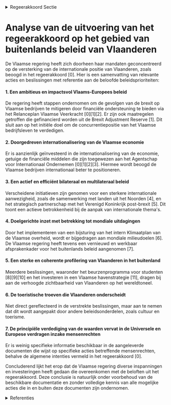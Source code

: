 

<details>
        <summary>Regeerakkoord Sectie </summary>
        <p>4.1 Buitenlands beleid Als 15e exporteur wereldwijd en logistieke draai-schijf van West-Europa, met 166 verschillende nationaliteiten en met zetels van internationale organisaties zoals de Europese Unie en de NAVO ís Vlaanderen bij uitstek internationaal. Internationale verdragen, EU-regelgeving, geopoli-tieke spanningen, handelsoorlogen, klimaatveran-dering, bedreigde mensenrechten en andere internationale uitdagingen hebben een directe en grote impact op de Vlaamse welvaart. Vlaanderen functioneert binnen de internationale rechtsorde en moet die waar mogelijk actief en positief beïnvloeden. Als Vlaanderen haar recht-matige belangen wil beschermen en bevorderen, dan moet zij plaats durven nemen in de ‘cockpit’ als er belangrijke beslissingen op internationaal vlak worden genomen. Samenwerking, onder meer met strategische internationale partners, is in deze essentieel om de Vlaamse doelstellingen te halen. De Vlaamse regering zal dan ook voluit investeren in een ambitieus, impactsvol en coherent interna-tionaal Vlaams beleid. Om de belangen, de welvaart en het welzijn van de Vlaamse burgers te behartigen. En om de slagkracht en de concurren-tiepositie van het Vlaams bedrijfsleven te verde-digen. Het Vlaams internationaal beleid is dan ook het logische en levensnoodzakelijke verleng-stuk van het eigen Vlaams beleid. De Vlaamse regering zet daarom in op: 1 Een ambitieus en impactsvol Vlaams-Europees beleid dat bijdraagt aan een slagkrachtige en gedragen Europese Unie die haar burgers en bedrijven ondersteunt 2 Een doorgedreven internationalisering van de Vlaamse economie 3 Een actief en efficiënt bilateraal en multilateraal beleid 4 Een doelgerichte inzet met betrekking tot de mondiale uitdagingen 5 Een sterke en coherente profilering van Vlaanderen in het buitenland 6 De toeristische troeven die Vlaanderen onderscheid 7 De principiële verdediging van de waarden vervat in de Universele en Europese verdragen inzake mensenrechten, waarbij het Vlaams Parlement actief wordt betrokken </p>
        </details> 

# Analyse van de uitvoering van het regeerakkoord op het gebied van buitenlands beleid van Vlaanderen

De Vlaamse regering heeft zich doorheen haar mandaten geconcentreerd op de versterking van de internationale positie van Vlaanderen, zoals beoogd in het regeerakkoord \[0\]. Hier is een samenvatting van relevante acties en beslissingen met referentie aan de beloofde beleidsprioriteiten:

#### 1. Een ambitieus en impactsvol Vlaams-Europees beleid
De regering heeft stappen ondernomen om de gevolgen van de brexit op Vlaamse bedrijven te mitigeren door financiële ondersteuning te bieden via het Relanceplan Vlaamse Veerkracht \[0\]\[1\]\[2\]. Er zijn ook maatregelen getroffen die gefinancierd worden uit de Brexit Adjustment Reserve \[1\]. Dit sluit aan op het initiële doel om de concurren­tiepositie van het Vlaamse bedrijfsleven te verdedigen.

#### 2. Doorgedreven internationalisering van de Vlaamse economie
Er is aanzienlijk geïnvesteerd in de internationalisering van de economie, getuige de financiële middelen die zijn toegewezen aan het Agentschap voor Internationaal Ondernemen \[0\]\[1\]\[2\]\[3\]. Hiermee wordt beoogd de Vlaamse bedrijven internationaal beter te positioneren.

#### 3. Een actief en efficiënt bilateraal en multilateraal beleid
Verscheidene initiatieven zijn genomen voor een sterkere internationale aanwezigheid, zoals de samenwerking met landen uit het Noorden \[4\], en het strategisch partnerschap met het Verenigd Koninkrijk post-brexit \[5\]. Dit toont een actieve betrokkenheid bij de aanpak van internationale thema's.

#### 4. Doelgerichte inzet met betrekking tot mondiale uitdagingen
Door het implementeren van een bijsturing van het intern Klimaatplan van de Vlaamse overheid, wordt er bijgedragen aan mondiale milieudoelen \[6\]. De Vlaamse regering heeft tevens een vernieuwd en werkbaar afsprakenkader voor het buitenlands beleid aangenomen \[7\].

#### 5. Een sterke en coherente profilering van Vlaanderen in het buitenland
Meerdere beslissingen, waaronder het beurzenprogramma voor studenten \[8\]\[9\]\[10\] en het investeren in een Vlaamse havenstrategie \[11\], dragen bij aan de verhoogde zichtbaarheid van Vlaanderen op het wereldtoneel.

#### 6. De toeristische troeven die Vlaanderen onderscheidt
Niet direct gereflecteerd in de verstrekte beslissingen, maar aan te nemen dat dit wordt aangepakt door andere beleidsonderdelen, zoals cultuur en toerisme.

#### 7. De principiële verdediging van de waarden vervat in de Universele en Europese verdragen inzake mensenrechten
Er is weinig specifieke informatie beschikbaar in de aangeleverde documenten die wijst op specifieke acties betreffende mensenrechten, behalve de algemene intenties vermeld in het regeerakkoord \[0\].

Concluderend lijkt het erop dat de Vlaamse regering diverse inspanningen en investeringen heeft gedaan die overeenkomen met de beloften uit het regeerakkoord. Deze conclusie is natuurlijk onder voorbehoud van de beschikbare documentatie en zonder volledige kennis van alle mogelijke acties die in en buiten deze documenten zijn ondernomen.

<details>
        <summary> Referenties</summary>
        **[\[0\]](http://themis.vlaanderen.be/id/resource/a7f2af40-4925-11ec-94bb-99a9d1e168fe)** : **(2020-12-18)** Maatregelen internationaal ondernemen voor de door de brexit geïmpacteerde bedrijven in het kader van het Relanceplan Vlaamse Veerkracht: 30 miljoen euro voor FIT   De (uitkomst van de) brexit impacte... 

**[\[1\]](http://themis.vlaanderen.be/id/nieuwsbrief-info/62319DDA6BB7B593CFC189C9)** : **(2022-03-18)** Plan Vlaamse Veerkracht: Maatregelen met betrekking tot het internationaal ondernemen ten behoeve van de door de Brexit geïmpacteerde bedrijven Maatregelen met betrekking tot het internationaal ondern... 

**[\[2\]](http://themis.vlaanderen.be/id/resource/a9b5e310-4925-11ec-94bb-99a9d1e168fe)** : **(2020-12-18)** (Steun)maatregelen voor door Brexit geïmpacteerde bedrijven   Voorlopig is de finale uitkomst van de Brexit (deal of no-deal) nog onduidelijk. Vlaanderen neemt echter wel al maatregelen om de impact v... 

**[\[3\]](http://themis.vlaanderen.be/id/resource/d6bac7c0-4927-11ec-94bb-99a9d1e168fe)** : **(2020-07-17)** FIT Corona Exit-plan: extra subsidies voor Bijzondere Exportsteun en voor Starterspakketten Internationalisering Voorontwerp van besluit van de Vlaamse Regering tot vaststelling van de voorwaarden en ... 

**[\[4\]](http://themis.vlaanderen.be/id/resource/8de5ca20-4924-11ec-94bb-99a9d1e168fe)** : **(2021-03-19)** Visienota 'Vlaanderen en het Noorden'   In haar Regeerakkoord 2019-2024 richt de Vlaamse Regering nadrukkelijk de blik op het Noorden. In dit kader   beslist ze de samenwerking met de landen van het N... 

**[\[5\]](http://themis.vlaanderen.be/id/nieuwsbrief-info/627536081C4A193816C30A65)** : **(2022-05-06)** Visienota 'Vlaanderen en het Verenigd Koninkrijk'   ​De Vlaamse Regering hecht haar goedkeuring aan de  visienota 'Vlaanderen en het Verenigd Koninkrijk'. Deze visienota licht toe waarom een blijvende... 

**[\[6\]](http://themis.vlaanderen.be/id/nieuwsbrief-info/62CE83038E6C4430A889893D)** : **(2022-07-15)** Bijsturing intern Klimaatplan Vlaamse overheid   De  Vlaamse overheid neemt haar verantwoordelijkheid op om de eigen klimaatimpact zoveel mogelijk te reduceren. De klimaattransitie vraagt van alle sec... 

**[\[7\]](http://themis.vlaanderen.be/id/nieuwsbrief-info/6286071A479218B0ED55BD14)** : **(2022-05-20)** Vernieuwd en werkbaar afsprakenkader voor het buitenlands beleid   Resolutie over een vernieuwd en werkbaar afsprakenkader voor het buitenlands beleid, aangenomen door het Vlaams Parlement op 18 mei 2... 

**[\[8\]](http://themis.vlaanderen.be/id/nieuwsbrief-info/60E449C1364ED90008000894)** : **(2021-07-09)** Visienota 'Internationaal beurzenprogramma'   De Vlaamse Regering hecht haar goedkeuring aan de   Visienota 'Internationaal beurzenprogramma'. Om Vlaanderen als innovatieve topregio nog meer op de kaa... 

**[\[9\]](http://themis.vlaanderen.be/id/nieuwsbrief-info/61B9A0F2364ED90008000001)** : **(2021-12-17)** Internationale beurzenprogramma voor topstudenten Voorontwerp van besluit van de Vlaamse Regering over het Vlaamse internationale beurzenprogramma voor topstudenten  In het Regeerakkoord 2019-2024 for... 

**[\[10\]](http://themis.vlaanderen.be/id/nieuwsbrief-info/61F1526AD5F0FAFA87AFA58E)** : **(2022-01-28)** Internationale beurzenprogramma voor topstudenten Ontwerpbesluit van de Vlaamse Regering over het Vlaamse internationale beurzenprogramma voor topstudenten  ​In het Regeerakkoord 2019-2024 formuleerde... 

**[\[11\]](http://themis.vlaanderen.be/id/nieuwsbrief-info/61B8BD80364ED900090015D0)** : **(2021-12-17)** Vlaamse havenstrategie   De Vlaamse Regering hecht haar definitieve goedkeuring aan de Vlaamse havenstrategie. Met de Vlaamse havenstrategie zet de Vlaamse overheid in op een verbreding en verdieping ... 
        </details> 

